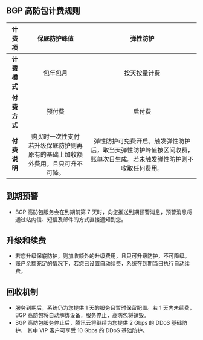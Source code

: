 
##  BGP  高防包计费规则

| 计费项 | 保底防护峰值 | 弹性防护 |
| :---------: | :---------: |  :---------: |
| **计费模式** | 包年包月 | 按天按量计费 |
| **付费方式** | 预付费 | 后付费 |
| **付费说明** | 购买时一次性支付<br>若升级保底防护则再原有的基础上加收额外费用，且只可升不可降。 | 弹性防护可免费开启。触发弹性防护后，取当天弹性防护峰值按区间收费，账单次日生成。若未触发弹性防护则不收取任何费用。 |
## 到期预警
- BGP 高防包服务会在到期前第  7  天时，向您推送到期预警消息，预警消息将通过站内信、短信及邮件的方式直接通知到您。

## 升级和续费
- 若您升级保底防护，则加收额外的升级费用，且只可升级防护，不可降级。
- 账户余额充足的情况下，若您已设置自动续费，系统在到期当日执行自动续费。

## 回收机制
- 服务到期后，系统仍为您提供 1 天的服务且暂时保留配置。若 1 天内未续费， BGP 高防包将自动解绑设备，服务停止，高防包将销毁。
-  BGP 高防包服务停止后，腾讯云将继续为您提供 2 Gbps 的 DDoS 基础防护， 其中 VIP  客户可享受 10 Gbps 的 DDoS 基础防护。